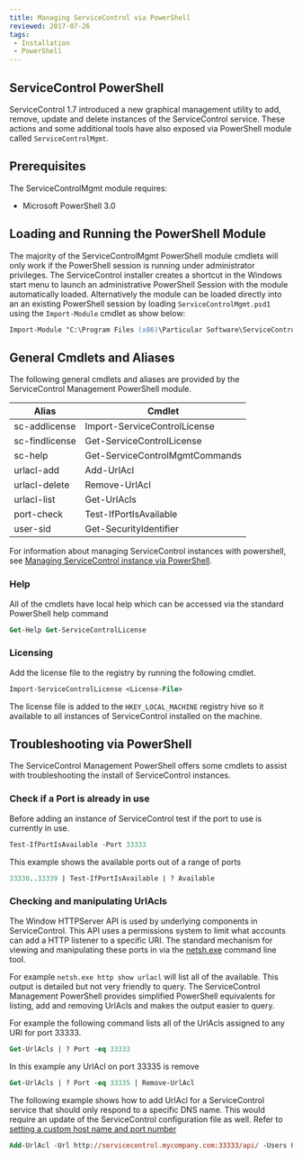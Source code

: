 ```yaml
---
title: Managing ServiceControl via PowerShell
reviewed: 2017-07-26
tags:
 - Installation
 - PowerShell
---
```



## ServiceControl PowerShell

ServiceControl 1.7 introduced a new graphical management utility to add, remove, update and delete instances of the ServiceControl service. These actions and some additional tools have also exposed via PowerShell module called `ServiceControlMgmt`.


## Prerequisites

The ServiceControlMgmt module requires:

 * Microsoft PowerShell 3.0


## Loading and Running the PowerShell Module

The majority of the ServiceControlMgmt PowerShell module cmdlets will only work if the PowerShell session is running under administrator privileges. The ServiceControl installer creates a shortcut in the Windows start menu to launch an administrative PowerShell Session with the module automatically loaded. Alternatively the module can be loaded directly into an an existing PowerShell session by loading `ServiceControlMgmt.psd1` using the `Import-Module` cmdlet as show below:

```ps
Import-Module "C:\Program Files (x86)\Particular Software\ServiceControl Management\ServiceControlMgmt.psd1"
```


## General Cmdlets and Aliases

The following general cmdlets and aliases are provided by the ServiceControl Management PowerShell module.

| Alias                  | Cmdlet                                        |
| ---------------------- | --------------------------------------------- |
| sc-addlicense          | Import-ServiceControlLicense                  |
| sc-findlicense         | Get-ServiceControlLicense                     |
| sc-help                | Get-ServiceControlMgmtCommands                |
| urlacl-add             | Add-UrlAcl                                    |
| urlacl-delete          | Remove-UrlAcl                                 |
| urlacl-list            | Get-UrlAcls                                   |
| port-check             | Test-IfPortIsAvailable                        |
| user-sid               | Get-SecurityIdentifier                        |

For information about managing ServiceControl instances with powershell, see [Managing ServiceControl instance via PowerShell](/servicecontrol/installation-powershell.md).


### Help

All of the cmdlets have local help which can be accessed via the standard PowerShell help command

```ps
Get-Help Get-ServiceControlLicense
```


### Licensing

Add the license file to the registry by running the following cmdlet.

```ps
Import-ServiceControlLicense <License-File>
```

The license file is added to the `HKEY_LOCAL_MACHINE` registry hive so it available to all instances of ServiceControl installed on the machine.


## Troubleshooting via PowerShell

The ServiceControl Management PowerShell offers some cmdlets to assist with troubleshooting the install of ServiceControl instances.


### Check if a Port is already in use

Before adding an instance of ServiceControl test if the port to use is currently in use.

```ps
Test-IfPortIsAvailable -Port 33333
```

This example shows the available ports out of a range of ports

```ps
33330..33339 | Test-IfPortIsAvailable | ? Available
```


### Checking and manipulating UrlAcls

The Window HTTPServer API is used by underlying components in ServiceControl. This API uses a permissions system to limit what accounts can add a HTTP listener to a specific URI. The standard mechanism for viewing and manipulating these ports in via the [netsh.exe](https://technet.microsoft.com/en-us/library/Cc725882.aspx) command line tool.

For example `netsh.exe http show urlacl` will list all of the available. This output is detailed but not very friendly to query. The ServiceControl Management PowerShell provides simplified PowerShell equivalents for listing, add and removing UrlAcls and makes the output easier to query.

For example the following command lists all of the UrlAcls assigned to any URI for port 33333.

```ps
Get-UrlAcls | ? Port -eq 33333
```

In this example any UrlAcl on port 33335 is remove

```ps
Get-UrlAcls | ? Port -eq 33335 | Remove-UrlAcl
```

The following example shows how to add UrlAcl for a ServiceControl service that should only respond to a specific DNS name. This would require an update of the ServiceControl configuration file as well. Refer to [setting a custom host name and port number](setting-custom-hostname.md)

```ps
Add-UrlAcl -Url http://servicecontrol.mycompany.com:33333/api/ -Users Users
```
